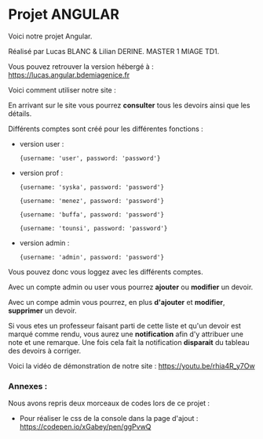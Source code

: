 # Projet ANGULAR

Voici notre projet Angular.

Réalisé par Lucas BLANC & Lilian DERINE. MASTER 1 MIAGE TD1.

Vous pouvez retrouver la version hébergé à : https://lucas.angular.bdemiagenice.fr

Voici comment utiliser notre site :

En arrivant sur le site vous pourrez **consulter** tous les devoirs ainsi que les détails.

Différents comptes sont créé pour les différentes fonctions : 

 - version user : 
 
       {username: 'user', password: 'password'}

 - version prof :  

       {username: 'syska', password: 'password'} 
       
       {username: 'menez', password: 'password'} 
       
       {username: 'buffa', password: 'password'} 
       
       {username: 'tounsi', password: 'password'} 

 - version admin :
 
       {username: 'admin', password: 'password'}
       
Vous pouvez donc vous loggez avec les différents comptes.

Avec un compte admin ou user vous pourrez **ajouter** ou **modifier** un devoir.

Avec un compe admin vous pourrez, en plus **d'ajouter** et **modifier**, **supprimer** un devoir.

Si vous etes un professeur faisant parti de cette liste et qu'un devoir est marqué comme rendu, vous aurez une **notification** afin d'y attribuer une note et une remarque. Une fois cela fait la notification **disparait** du tableau des devoirs à corriger.


Voici la vidéo de démonstration de notre site : https://youtu.be/rhia4R_y7Ow

### Annexes : 

Nous avons repris deux morceaux de codes lors de ce projet :

- Pour réaliser le css de la console dans la page d'ajout : https://codepen.io/xGabey/pen/ggPvwQ 
